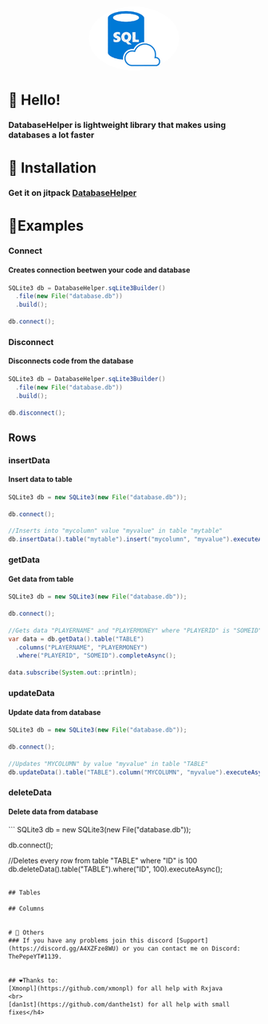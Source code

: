 <div align="center">
    <a href="https://github.com/ThePepeYT/databasehelper/"><img src="images-removebg-preview.png" alt="databaseimg" height="128" style="border-radius: 50%"></a>
    <div>
        <h1><strongDatabaseHelper</strong></h1>
    </div>
</div>


# 👋 Hello!
<h3>DatabaseHelper is lightweight library that makes using databases a lot faster </h3>

# 🔩 Installation
### Get it on jitpack [DatabaseHelper](https://jitpack.io/#ThePepeYT/databasehelper)

# 📙Examples

### Connect
<h4>Creates connection beetwen your code and database</h4>

```java
SQLite3 db = DatabaseHelper.sqLite3Builder()
  .file(new File("database.db"))
  .build();
  
db.connect();
```

### Disconnect
<h4>Disconnects code from the database</h4>

```java
SQLite3 db = DatabaseHelper.sqLite3Builder()
  .file(new File("database.db"))
  .build();

db.disconnect();
```


## Rows

### insertData
<h4>Insert data to table</h4>

```java
SQLite3 db = new SQLite3(new File("database.db"));

db.connect();

//Inserts into "mycolumn" value "myvalue" in table "mytable"
db.insertData().table("mytable").insert("mycolumn", "myvalue").executeAsync();
```
### getData
<h4>Get data from table</h4>

```java
SQLite3 db = new SQLite3(new File("database.db"));

db.connect();

//Gets data "PLAYERNAME" and "PLAYERMONEY" where "PLAYERID" is "SOMEID" and print list of it
var data = db.getData().table("TABLE")
  .columns("PLAYERNAME", "PLAYERMONEY")
  .where("PLAYERID", "SOMEID").completeAsync();

data.subscribe(System.out::println);
```

### updateData
<h4>Update data from database</h4>

```java
SQLite3 db = new SQLite3(new File("database.db"));

db.connect();

//Updates "MYCOLUMN" by value "myvalue" in table "TABLE"
db.updateData().table("TABLE").column("MYCOLUMN", "myvalue").executeAsync();
```

### deleteData
<h4>Delete data from database</h4>
```
SQLite3 db = new SQLite3(new File("database.db"));

db.connect();
        
//Deletes every row from table "TABLE" where "ID" is 100
db.deleteData().table("TABLE").where("ID", 100).executeAsync();
```

## Tables

## Columns


# 🚀 Others
### If you have any problems join this discord [Support](https://discord.gg/A4XZFze8WU) or you can contact me on Discord: ThePepeYT#1139.


## ❤️Thanks to:
[Xmonpl](https://github.com/xmonpl) for all help with Rxjava
<br>
[dan1st](https://github.com/danthe1st) for all help with small fixes</h4>
